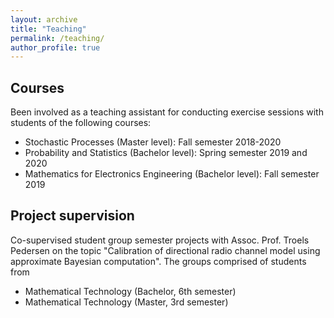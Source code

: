 ```yaml
---
layout: archive
title: "Teaching"
permalink: /teaching/
author_profile: true
---
```


## Courses
Been involved as a teaching assistant for conducting exercise sessions with students of the following courses:
* Stochastic Processes (Master level): Fall semester 2018-2020
* Probability and Statistics (Bachelor level): Spring semester 2019 and 2020
* Mathematics for Electronics Engineering (Bachelor level): Fall semester 2019

## Project supervision
Co-supervised student group semester projects with Assoc. Prof. Troels Pedersen on the topic "Calibration of directional radio channel model using approximate Bayesian computation". The groups comprised of students from
* Mathematical Technology (Bachelor, 6th semester)
* Mathematical Technology (Master, 3rd semester)
